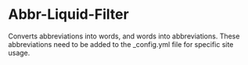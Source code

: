 # Abbr-Liquid-Filter
Converts abbreviations into words, and words into abbreviations. These abbreviations need to be added to the _config.yml file for specific site usage.

